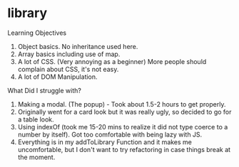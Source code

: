 # library

Learning Objectives
1. Object basics. No inheritance used here.
2. Array basics including use of map.
3. A lot of CSS. (Very annoying as a beginner)
More people should complain about CSS, it's not easy.
4. A lot of DOM Manipulation.

What Did I struggle with?
1. Making a modal. (The popup) - Took about 1.5-2 hours to get properly.
2. Originally went for a card look but it was really ugly, so
decided to go for a table look.
3. Using indexOf (took me 15-20 mins to realize it did not type coerce to
a number by itself). Got too comfortable with being lazy with JS.
4. Everything is in my addToLibrary Function and it makes me uncomfortable,
but I don't want to try refactoring in case things break at the moment.
